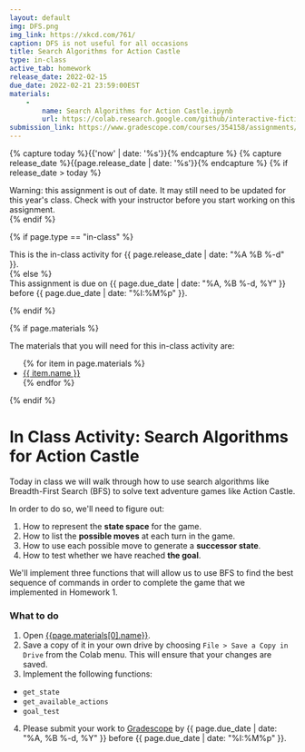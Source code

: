 ```yaml
---
layout: default
img: DFS.png
img_link: https://xkcd.com/761/
caption: DFS is not useful for all occasions 
title: Search Algorithms for Action Castle
type: in-class
active_tab: homework
release_date: 2022-02-15
due_date: 2022-02-21 23:59:00EST
materials:
    - 
        name: Search Algorithms for Action Castle.ipynb
        url: https://colab.research.google.com/github/interactive-fiction-class/interactive-fiction-class.github.io/blob/master/in_class_activities/search/Search_Algorithms_for_Action_Castle.ipynb
submission_link: https://www.gradescope.com/courses/354158/assignments/1861402
---
```


<!-- Check whether the assignment is ready to release -->
{% capture today %}{{'now' | date: '%s'}}{% endcapture %}
{% capture release_date %}{{page.release_date | date: '%s'}}{% endcapture %}
{% if release_date > today %} 
<div class="alert alert-danger">
Warning: this assignment is out of date.  It may still need to be updated for this year's class.  Check with your instructor before you start working on this assignment.
</div>
{% endif %}
<!-- End of check whether the assignment is up to date -->



{% if page.type == "in-class" %}
<!-- In class activity -->
<div class="alert alert-info">
This is the in-class activity for {{ page.release_date | date: "%A %B %-d" }}.
</div>
{% else %}
<!-- Homework assignment -->
<div class="alert alert-info">
This assignment is due on {{ page.due_date | date: "%A, %B %-d, %Y" }} before {{ page.due_date | date: "%I:%M%p" }}. 
</div>

{% endif %}

{% if page.materials %}
<div class="alert alert-info">
The materials that you will need for this in-class activity are:
<ul>
{% for item in page.materials %}
<li><a href="{{item.url}}">{{ item.name }}</a></li>
{% endfor %}
</ul>
</div>
{% endif %}



In Class Activity: Search Algorithms for Action Castle
=============================================================

Today in class we will walk through how to use search algorithms like Breadth-First Search (BFS) to solve text adventure games like Action Castle.

In order to do so, we'll need to figure out:
1. How to represent the __state space__ for the game.
2. How to list the __possible moves__ at each turn in the game.
3. How to use each possible move to generate a __successor state__.
4. How to test whether we have reached __the goal__.


We'll implement three functions that will allow us to use BFS to find the best sequence of commands in order to complete the game that we implemented in Homework 1.

### What to do 

1. Open [{{page.materials[0].name}}]({{page.materials[0].url}}).
2. Save a copy of it in your own drive by choosing `File > Save a Copy in Drive` from the Colab menu.  This will ensure that your changes are saved.
3. Implement the following functions:
* `get_state`
* `get_available_actions`
* `goal_test`

4. Please submit your work to [Gradescope]({{page.submission_link}}) by {{ page.due_date | date: "%A, %B %-d, %Y" }} before {{ page.due_date | date: "%I:%M%p" }}. 


